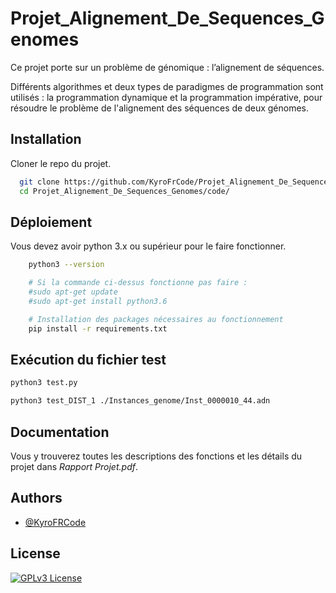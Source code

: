 
# Projet_Alignement_De_Sequences_Genomes

Ce projet porte sur un problème de génomique : l’alignement de séquences. 

Différents algorithmes et deux types de paradigmes de programmation sont utilisés : la programmation dynamique et la programmation impérative, pour résoudre le problème de l'alignement des séquences de deux génomes.
## Installation

Cloner le repo du projet.

```bash
  git clone https://github.com/KyroFrCode/Projet_Alignement_De_Sequences_Genomes.git
  cd Projet_Alignement_De_Sequences_Genomes/code/
```
    
## Déploiement

Vous devez avoir python 3.x ou supérieur pour le faire fonctionner.

```bash
    python3 --version

    # Si la commande ci-dessus fonctionne pas faire :
    #sudo apt-get update
    #sudo apt-get install python3.6

    # Installation des packages nécessaires au fonctionnement
    pip install -r requirements.txt
```


## Exécution du fichier test

```bash
python3 test.py

python3 test_DIST_1 ./Instances_genome/Inst_0000010_44.adn
```


## Documentation

Vous y trouverez toutes les descriptions des fonctions et les détails du projet dans *Rapport Projet.pdf*.


## Authors

- [@KyroFRCode](https://github.com/KyroFrCode)


## License

[![GPLv3 License](https://img.shields.io/badge/License-GPL%20v3-yellow.svg)](https://opensource.org/licenses/)